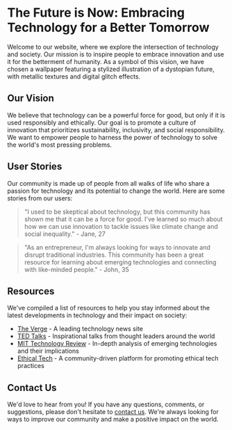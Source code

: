 <!--font:Raleway-->

# The Future is Now: Embracing Technology for a Better Tomorrow

Welcome to our website, where we explore the intersection of technology and society. Our mission is to inspire people to embrace innovation and use it for the betterment of humanity. As a symbol of this vision, we have chosen a wallpaper featuring a stylized illustration of a dystopian future, with metallic textures and digital glitch effects.

## Our Vision

We believe that technology can be a powerful force for good, but only if it is used responsibly and ethically. Our goal is to promote a culture of innovation that prioritizes sustainability, inclusivity, and social responsibility. We want to empower people to harness the power of technology to solve the world's most pressing problems.

## User Stories

Our community is made up of people from all walks of life who share a passion for technology and its potential to change the world. Here are some stories from our users:

> "I used to be skeptical about technology, but this community has shown me that it can be a force for good. I've learned so much about how we can use innovation to tackle issues like climate change and social inequality." - Jane, 27

> "As an entrepreneur, I'm always looking for ways to innovate and disrupt traditional industries. This community has been a great resource for learning about emerging technologies and connecting with like-minded people." - John, 35

## Resources

We've compiled a list of resources to help you stay informed about the latest developments in technology and their impact on society:

- [The Verge](#) - A leading technology news site
- [TED Talks](#) - Inspirational talks from thought leaders around the world
- [MIT Technology Review](#) - In-depth analysis of emerging technologies and their implications
- [Ethical Tech](#) - A community-driven platform for promoting ethical tech practices

## Contact Us

We'd love to hear from you! If you have any questions, comments, or suggestions, please don't hesitate to [contact us](#). We're always looking for ways to improve our community and make a positive impact on the world.

<!--

Write me content for website with wallpaper which alt text is:

"A wallpaper featuring a stylized illustration of a dystopian future, with metallic textures and digital glitch effects."

The name/title of the page should not be 1:1 copy of the alt text but rather a real content of the website which is using this wallpaper.

- Use markdown format 
- Start with heading
- Heading should be short and concise
- The content should look like a real website 
- The website should not be about the wallpaper, wallpaper is just a related background
- Heading should be contain work "wallpaper" or "background"
- Include real sections like references, contact, user stories, etc. use things relevant to the page purpose.
- Feel free to use structure like headings, bullets, numbering, blockquotes, paragraphs, horizontal lines, etc.
- You can use formatting like bold or _italic_
- You can include UTF-8 emojis
- Links should be only #hash anchors (and you can refer to the document itself)
- Do not include images


---


# The Future is Now: Embracing Technology for a Better Tomorrow

Welcome to our website, where we explore the intersection of technology and society. Our mission is to inspire people to embrace innovation and use it for the betterment of humanity. As a symbol of this vision, we have chosen a wallpaper featuring a stylized illustration of a dystopian future, with metallic textures and digital glitch effects.

## Our Vision

We believe that technology can be a powerful force for good, but only if it is used responsibly and ethically. Our goal is to promote a culture of innovation that prioritizes sustainability, inclusivity, and social responsibility. We want to empower people to harness the power of technology to solve the world's most pressing problems.

## User Stories

Our community is made up of people from all walks of life who share a passion for technology and its potential to change the world. Here are some stories from our users:

> "I used to be skeptical about technology, but this community has shown me that it can be a force for good. I've learned so much about how we can use innovation to tackle issues like climate change and social inequality." - Jane, 27

> "As an entrepreneur, I'm always looking for ways to innovate and disrupt traditional industries. This community has been a great resource for learning about emerging technologies and connecting with like-minded people." - John, 35

## Resources

We've compiled a list of resources to help you stay informed about the latest developments in technology and their impact on society:

- [The Verge](#) - A leading technology news site
- [TED Talks](#) - Inspirational talks from thought leaders around the world
- [MIT Technology Review](#) - In-depth analysis of emerging technologies and their implications
- [Ethical Tech](#) - A community-driven platform for promoting ethical tech practices

## Contact Us

We'd love to hear from you! If you have any questions, comments, or suggestions, please don't hesitate to [contact us](#). We're always looking for ways to improve our community and make a positive impact on the world.

-->
